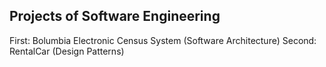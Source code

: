 ## Projects of Software Engineering
First: Bolumbia Electronic Census System (Software Architecture)
Second: RentalCar (Design Patterns)